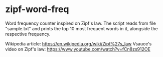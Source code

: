 # zipf-word-freq

Word frequency counter inspired on Zipf's law.
The script reads from file "sample.txt" and prints the top 10 most frequent words in it, alongside the respective frequency.

Wikipedia article: https://en.wikipedia.org/wiki/Zipf%27s_law
Vsauce's video on Zipf's law: https://www.youtube.com/watch?v=fCn8zs912OE
